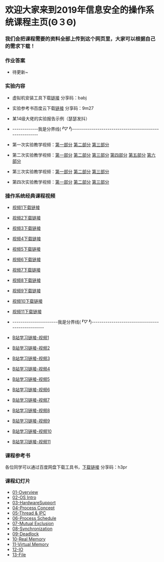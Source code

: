 # 欢迎大家来到2019年信息安全的操作系统课程主页(Θ３Θ)
###    我们会把课程需要的资料全部上传到这个网页里，大家可以根据自己的需求下载！




### 作业答案
* 待更新~




### 实验内容

* 虚拟机安装工具下载[链接](https://pan.baidu.com/s/1gRavuxQPG9IkbA9p9bjRHA "Title") 分享码：babj
* 实验参考书百度云下载[链接](https://pan.baidu.com/s/1sYXX7bf7w_HFtVfU0nBxgg "Title") 分享码：9m27
* 某14级大佬的实验报告示例（瑟瑟发抖）

* -------------我是分界线(*╹▽╹*)---------------------------------------------------------

* 第一次实验教学视频：[第一部分](https://www.bilibili.com/video/av32411771/?p=1 "Title") [第二部分](https://www.bilibili.com/video/av32411771/?p=2 "Title") [第三部分](https://www.bilibili.com/video/av32411771/?p=3 "Title")
* 第二次实验教学视频：[第一部分](https://www.bilibili.com/video/av32411771/?p=4 "Title") [第二部分](https://www.bilibili.com/video/av32411771/?p=5 "Title") [第三部分](https://www.bilibili.com/video/av32411771/?p=6 "Title") [第四部分](https://www.bilibili.com/video/av32411771/?p=7 "Title") [第五部分](https://www.bilibili.com/video/av32411771/?p=8 "Title") [第六部分](https://www.bilibili.com/video/av32411771/?p=9 "Title")
* 第三次实验教学视频：[第一部分](https://www.bilibili.com/video/av32411771/?p=10 "Title") [第二部分](https://www.bilibili.com/video/av32411771/?p=11 "Title") [第三部分](https://www.bilibili.com/video/av32411771/?p=12 "Title")
* 第四次实验教学视频：[第一部分](https://www.bilibili.com/video/av32411771/?p=13 "Title") [第二部分](https://www.bilibili.com/video/av32411771/?p=14 "Title") [第三部分](https://www.bilibili.com/video/av32411771/?p=15 "Title")




### 操作系统经典课程视频

* [视频1下载链接](https://github.com/yankaixie13/Operating-System-2018/tree/master/Videos/Hardware%20and%20Operating%20System%20Basic/ "Title") 
* [视频2下载链接](https://github.com/yankaixie13/Operating-System-2018/blob/master/Videos/Hardware%20and%20Operating%20System%20Basic/Hardware_and_Operating_System_basics_-_10_of_11.mp4 "Title")
* [视频3下载链接](https://github.com/yankaixie13/Operating-System-2018/blob/master/Videos/Hardware%20and%20Operating%20System%20Basic/Hardware_and_Operating_System_basics_-_10_of_11.mp4 "Title")
* [视频4下载链接](https://github.com/yankaixie13/Operating-System-2018/blob/master/Videos/Hardware%20and%20Operating%20System%20Basic/Hardware_and_Operating_System_basics_-_10_of_11.mp4 "Title")
* [视频5下载链接](https://github.com/yankaixie13/Operating-System-2018/blob/master/Videos/Hardware%20and%20Operating%20System%20Basic/Hardware_and_Operating_System_basics_-_10_of_11.mp4 "Title")
* [视频6下载链接](https://github.com/yankaixie13/Operating-System-2018/blob/master/Videos/Hardware%20and%20Operating%20System%20Basic/Hardware_and_Operating_System_basics_-_10_of_11.mp4 "Title")
* [视频7下载链接](https://github.com/yankaixie13/Operating-System-2018/blob/master/Videos/Hardware%20and%20Operating%20System%20Basic/Hardware_and_Operating_System_basics_-_10_of_11.mp4 "Title")
* [视频8下载链接](https://github.com/yankaixie13/Operating-System-2018/blob/master/Videos/Hardware%20and%20Operating%20System%20Basic/Hardware_and_Operating_System_basics_-_10_of_11.mp4 "Title")
* [视频9下载链接](https://github.com/yankaixie13/Operating-System-2018/blob/master/Videos/Hardware%20and%20Operating%20System%20Basic/Hardware_and_Operating_System_basics_-_10_of_11.mp4 "Title")
* [视频10下载链接](https://github.com/yankaixie13/Operating-System-2018/blob/master/Videos/Hardware%20and%20Operating%20System%20Basic/Hardware_and_Operating_System_basics_-_10_of_11.mp4 "Title")
* [视频11下载链接](https://github.com/yankaixie13/Operating-System-2018/blob/master/Videos/Hardware%20and%20Operating%20System%20Basic/Hardware_and_Operating_System_basics_-_10_of_11.mp4 "Title")

* -----------------------我是分界线(*╹▽╹*)--------------------------------------------------

* [B站学习链接-视频1](https://www.bilibili.com/video/av65832092/ "Title")
* [B站学习链接-视频2](https://www.bilibili.com/video/av65832092/?p=2 "Title")
* [B站学习链接-视频3](https://www.bilibili.com/video/av65832092/?p=3 "Title")
* [B站学习链接-视频4](https://www.bilibili.com/video/av65832092/?p=4 "Title")
* [B站学习链接-视频5](https://www.bilibili.com/video/av65832092/?p=5 "Title")
* [B站学习链接-视频6](https://www.bilibili.com/video/av65832092/?p=6 "Title")
* [B站学习链接-视频7](https://www.bilibili.com/video/av65832092/?p=7 "Title")
* [B站学习链接-视频8](https://www.bilibili.com/video/av65832092/?p=8 "Title")
* [B站学习链接-视频9](https://www.bilibili.com/video/av65832092/?p=9 "Title")
* [B站学习链接-视频10](https://www.bilibili.com/video/av65832092/?p=10 "Title")
* [B站学习链接-视频11](https://www.bilibili.com/video/av65832092/?p=11 "Title")




### 课程参考书

各位同学可以通过百度网盘下载工具书，[下载链接](https://pan.baidu.com/s/1f_LuPcrDBa5g1DmjPA6OWw "Title") 分享码：h3pr





### 课程幻灯片

* [01-Overview](https://github.com/ljw1006/Operating-System-2019/blob/master/Lecture%20Slides/01-Overview.7z "Title")
* [02-OS Intro](https://github.com/ljw1006/Operating-System-2019/blob/master/Lecture%20Slides/02-OS%20Intro.7z "Title")
* [03-HardwareSupport](https://github.com/ljw1006/Operating-System-2019/blob/master/Lecture%20Slides/03-HardwareSupport.7z "Title")
* [04-Process Concept](https://github.com/ljw1006/Operating-System-2019/blob/master/Lecture%20Slides/04-Process%20Concept.7z "Title")
* [05-Thread & IPC](https://github.com/ljw1006/Operating-System-2019/blob/master/Lecture%20Slides/05-Thread%20%26%20IPC.7z "Title")
* [06-Process Schedule](https://github.com/ljw1006/Operating-System-2019/blob/master/Lecture%20Slides/06-Process%20Schedule.7z "Title")
* [07-Mutual Exclusion](https://github.com/ljw1006/Operating-System-2019/blob/master/Lecture%20Slides/07-Mutual%20Exclusion.7z "Title")
* [08-Synchronization](https://github.com/ljw1006/Operating-System-2019/blob/master/Lecture%20Slides/08-Synchronization.7z "Title")
* [09-Deadlock](https://github.com/ljw1006/Operating-System-2019/blob/master/Lecture%20Slides/09-Deadlock.7z "Title")
* [10-Real Memory](https://github.com/ljw1006/Operating-System-2019/blob/master/Lecture%20Slides/10-Real%20Memory.7z "Title")
* [11-Virtual Memory](https://github.com/ljw1006/Operating-System-2019/blob/master/Lecture%20Slides/11-Virtual%20Memory.7z "Title")
* [12-IO](https://github.com/ljw1006/Operating-System-2019/blob/master/Lecture%20Slides/12-IO.7z "Title")
* [13-File](https://github.com/ljw1006/Operating-System-2019/blob/master/Lecture%20Slides/13-File.7z "Title")


